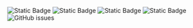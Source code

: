 ![Static Badge](https://img.shields.io/badge/blacklists-60-000000) ![Static Badge](https://img.shields.io/badge/blacklisted-2859563-cc0000) ![Static Badge](https://img.shields.io/badge/whitelisted-2244-00CC00) ![Static Badge](https://img.shields.io/badge/streaming_blacklist-28107-000000) ![GitHub issues](https://img.shields.io/github/issues/fabriziosalmi/blacklists)
